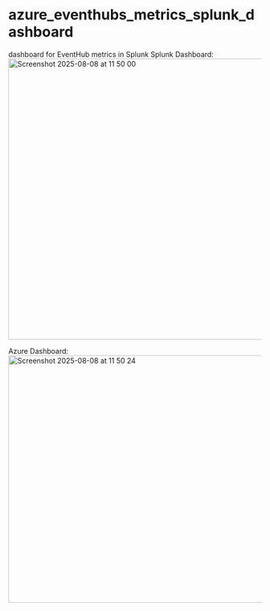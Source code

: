 # azure_eventhubs_metrics_splunk_dashboard
dashboard for EventHub metrics in Splunk
Splunk Dashboard:
<img width="1621" height="558" alt="Screenshot 2025-08-08 at 11 50 00" src="https://github.com/user-attachments/assets/3f78cf43-e58e-45ec-88d5-11dbe8405aca" />

Azure Dashboard:
<img width="1325" height="491" alt="Screenshot 2025-08-08 at 11 50 24" src="https://github.com/user-attachments/assets/361c8f11-a470-42ab-8b59-b3c87eb58a27" />
